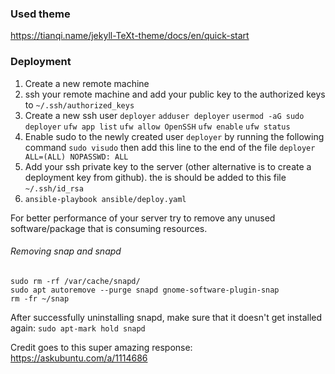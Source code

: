 ### Used theme
https://tianqi.name/jekyll-TeXt-theme/docs/en/quick-start


### Deployment
1. Create a new remote machine
2. ssh your remote machine and add your public key to the authorized keys to `~/.ssh/authorized_keys`
3. Create a new ssh user `deployer`
`adduser deployer`
`usermod -aG sudo deployer`
`ufw app list`
`ufw allow OpenSSH`
`ufw enable`
`ufw status`
4. Enable sudo to the newly created user `deployer` by running the following command
 `sudo visudo` then add this line to the end of the file `deployer ALL=(ALL) NOPASSWD: ALL`
5. Add your ssh private key to the server (other alternative is to create a deployment key from github). the is should be added to this file `~/.ssh/id_rsa` 
5. `ansible-playbook ansible/deploy.yaml`


For better performance of your server try to remove any unused software/package that is consuming resources. 

###### Removing snap and snapd
```
sudo rm -rf /var/cache/snapd/
sudo apt autoremove --purge snapd gnome-software-plugin-snap
rm -fr ~/snap
```

After successfully uninstalling snapd, make sure that it doesn't get installed again:
`sudo apt-mark hold snapd`

Credit goes to this super amazing response: https://askubuntu.com/a/1114686 

